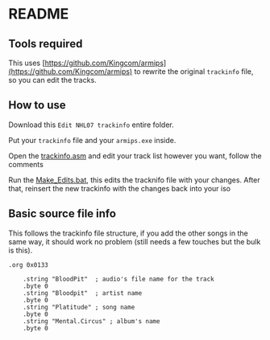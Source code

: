 # README

## Tools required
This uses [https://github.com/Kingcom/armips](https://github.com/Kingcom/armips) to rewrite the original `trackinfo` file,
so you can edit the tracks.

## How to use
Download this `Edit NHL07 trackinfo` entire folder.

Put your `trackinfo` file and your `armips.exe` inside.

Open the [trackinfo.asm](https://github.com/Bunkai9448/NHL-07_public/blob/main/Soundtrack-info/Edit%20NHL07%20trackinfo/trackinfo.asm) and edit your track list however you want, follow the comments

Run the [Make_Edits.bat](https://github.com/Bunkai9448/NHL-07_public/blob/main/Soundtrack-info/Edit%20NHL07%20trackinfo/Make_Edits.bat), this edits the tracknifo file with your changes. After that, reinsert the new trackinfo with the changes back into your iso

## Basic source file info
This follows the trackinfo file structure, if you add the other songs in the same way, it should work no problem (still needs a few touches but the bulk is this).
```
.org 0x0133

    .string "BloodPit"	; audio's file name for the track
	.byte 0
    .string "Bloodpit" 	; artist name
	.byte 0
    .string "Platitude"	; song name	
	.byte 0
    .string "Mental.Circus"	; album's name 
	.byte 0
```
